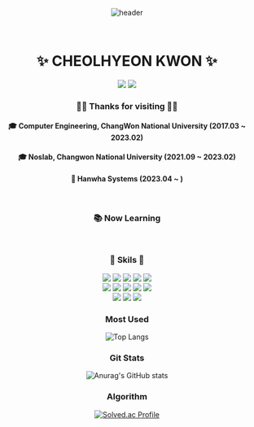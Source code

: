 <div align="center">
  
  ![header](https://capsule-render.vercel.app/api?type=waving&color=FF9999&height=150&section=header&text=Cheolhyeon's%20GitHub&fontSize=60)

  <br>
  <h1>✨ CHEOLHYEON KWON ✨</h1>
  <a href="https://www.instagram.com/c208_h" target="_blank"><img src="https://img.shields.io/badge/Instagram-E4405F?style=for-the-badge&logo=Instagram&logoColor=white"/></a>
  <a href="https://kkcchh9999.github.io" target="_blank"><img src="https://img.shields.io/badge/Github-FF8888?style=for-the-badge&logo=GitHub&logoColor=white"/></a>
  <h3>💜💙 Thanks for visiting 💙💜</h3>
  <h4> 🎓 Computer Engineering, ChangWon National University (2017.03 ~ 2023.02)</h4>
  <h4> 🎓 Noslab, Changwon National University (2021.09 ~ 2023.02)</h4>
  <h4> 🔸 Hanwha Systems (2023.04 ~ ) </h4>
  <br>
  <h3> 📚 Now Learning </h3>
  
  <br>
  <h3> 💎 Skils 💎 </h3>
  <img src="https://img.shields.io/badge/Python-CC6666?style=for-the-badge&logo=python&logoColor=white">
  <img src="https://img.shields.io/badge/Python-CC6666?style=for-the-badge&logo=python&logoColor=white">
  <img src="https://img.shields.io/badge/C-FF9988?style=for-the-badge&logo=C&logoColor=white">
  <img src="https://img.shields.io/badge/Java-FF8877?style=for-the-badge&logo=java&logoColor=white">
  <img src="https://img.shields.io/badge/Kotlin-FF7788?style=for-the-badge&logo=Kotlin&logoColor=white">
  <br>
  <img src="https://img.shields.io/badge/Ubuntu-DDEEFF?style=for-the-badge&logo=Ubuntu&logoColor=black">
  <img src="https://img.shields.io/badge/CentOS-DDFFFF?style=for-the-badge&logo=CentOS&logoColor=black">
  <img src="https://img.shields.io/badge/Android-CCEEEE?style=for-the-badge&logo=Android&logoColor=black">
  <img src="https://img.shields.io/badge/Ceph-CCFFEE?style=for-the-badge&logo=Ceph&logoColor=black">
  <img src="https://img.shields.io/badge/TensorFlow-CCEEFF?style=for-the-badge&logo=TensorFlow&logoColor=black">
  <br>
  <img src="https://img.shields.io/badge/Android Studio-FF6677?style=for-the-badge&logo=Android Studio&logoColor=white">
  <img src="https://img.shields.io/badge/IntelliJ-FF6666?style=for-the-badge&logo=IntelliJ IDEA&logoColor=white">
  <img src="https://img.shields.io/badge/Vim-EE8888?style=for-the-badge&logo=Vim&logoColor=white">
  
  
  <h3> Most Used </h3>
    
  ![Top Langs](https://github-readme-stats.vercel.app/api/top-langs/?username=kkcchh9999&show_icons=true&theme=dracula)
    
  <h3> Git Stats </h3>
  
  ![Anurag's GitHub stats](https://github-readme-stats.vercel.app/api?username=kkcchh9999&show_icons=true&theme=dracula)

  <h3> Algorithm </h3>
  
  [![Solved.ac Profile](http://mazassumnida.wtf/api/generate_badge?boj=kkcchh9999)](https://solved.ac/kkcchh9999)
  
</div>


<!--
**kkcchh9999/kkcchh9999** is a ✨ _special_ ✨ repository because its `README.md` (this file) appears on your GitHub profile.

Here are some ideas to get you started:

- 🔭 I’m currently working on ...
- 🌱 I’m currently learning ...
- 👯 I’m looking to collaborate on ...
- 🤔 I’m looking for help with ...
- 💬 Ask me about ...
- 📫 How to reach me: ...
- 😄 Pronouns: ...
- ⚡ Fun fact: ...
-->
